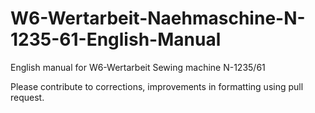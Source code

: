 # W6-Wertarbeit-Naehmaschine-N-1235-61-English-Manual
English manual for W6-Wertarbeit Sewing machine N-1235/61

Please contribute to corrections, improvements in formatting using pull request. 
